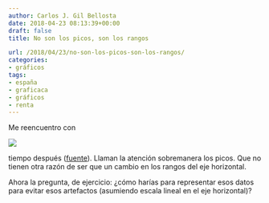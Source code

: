 ```yaml
---
author: Carlos J. Gil Bellosta
date: 2018-04-23 08:13:39+00:00
draft: false
title: No son los picos, son los rangos

url: /2018/04/23/no-son-los-picos-son-los-rangos/
categories:
- gráficos
tags:
- españa
- graficaca
- gráficos
- renta
---
```


Me reencuentro con

![](/wp-uploads/2018/04/picos.png#center)

tiempo después ([fuente](http://nadaesgratis.es/visual/de-la-renta-de-los-ricos-y-de-los-pobres)). Llaman la atención sobremanera los picos. Que no tienen otra razón de ser que un cambio en los rangos del eje horizontal.

Ahora la pregunta, de ejercicio: ¿cómo harías para representar esos datos para evitar esos artefactos (asumiendo escala lineal en el eje horizontal)?
